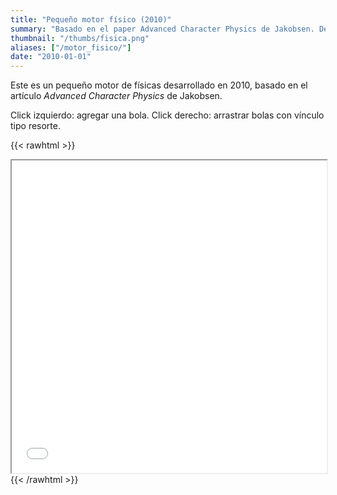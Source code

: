 ```yaml
---
title: "Pequeño motor físico (2010)"
summary: "Basado en el paper Advanced Character Physics de Jakobsen. Desarrollado con HTML5 and Javascript based, solamente soporta círculos."
thumbnail: "/thumbs/fisica.png"
aliases: ["/motor_fisico/"]
date: "2010-01-01"
---
```


Este es un pequeño motor de físicas desarrollado en 2010, basado en el artículo *Advanced Character Physics* de Jakobsen.

Click izquierdo: agregar una bola. Click derecho: arrastrar bolas con vínculo tipo resorte.

{{< rawhtml >}}
<iframe src="/inc/spe/index.html" style="width:100%;height:500px;"></iframe>
{{< /rawhtml >}}
